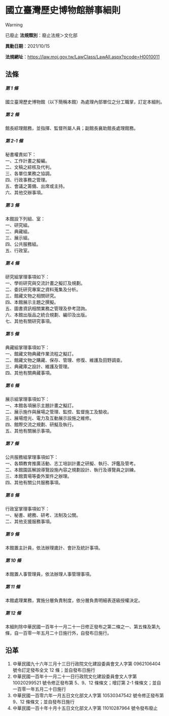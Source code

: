 # 國立臺灣歷史博物館辦事細則


> [!WARNING]
> 已廢止
**法規類別**：廢止法規＞文化部

**異動日期**：2021/10/15  

**法規網址**：https://law.moj.gov.tw/LawClass/LawAll.aspx?pcode=H0010011



## 法條
##### 第 1 條
國立臺灣歷史博物館（以下簡稱本館）為處理內部單位之分工職掌，訂定本細則。

##### 第 2 條
館長綜理館務，並指揮、監督所屬人員；副館長襄助館長處理館務。

##### 第 2-1 條
秘書權責如下：  
一、工作計畫之擬編。  
二、文稿之綜核及代判。  
三、各單位業務之協調。  
四、行政事務之管理。  
五、會議之籌備、出席或主持。  
六、其他交辦事項。

##### 第 3 條
本館設下列組、室：  
一、研究組。  
二、典藏組。  
三、展示組。  
四、公共服務組。  
五、行政室。

##### 第 4 條
研究組掌理事項如下：  
一、學術研究與交流計畫之擬訂及規劃。  
二、委託研究專案之資料蒐集及分析。  
三、館藏文物之相關研究。  
四、本館展示主題之撰擬。  
五、圖書資訊相關業務之管理及參考諮詢。  
六、本館出版品之統合規劃、編印及出版。  
七、其他有關研究事項。

##### 第 5 條
典藏組掌理事項如下：  
一、館藏文物典藏作業流程之擬訂。  
二、館藏文物之購藏、保存、管理、修復、維護及田野調查。  
三、典藏庫之設計、維護及管理。  
四、其他有關典藏事項。

##### 第 6 條
展示組掌理事項如下：  
一、本館各項展示主題計畫之擬訂。  
二、展示施作與展場之管理、監控、監督施工及驗收。  
三、展場燈光、電力及互動展示設施之維修。  
四、館際交流之規劃、研擬及執行。  
五、其他有關展示事項。

##### 第 7 條
公共服務組掌理事項如下：  
一、各類教育推廣活動、志工培訓計畫之研擬、執行、評鑑及管考。  
二、本館園區解說導覽設施內容之規劃設計、執行及導覽員之訓練。  
三、本館賣場等委外案件之辦理。  
四、其他有關公共服務事項。

##### 第 8 條
行政室掌理事項如下：  
一、秘書、總務、研考、法制及公關。  
二、其他支援服務事項。

##### 第 9 條
本館置主計員，依法辦理歲計、會計及統計事項。

##### 第 10 條
本館置人事管理員，依法辦理人事管理事項。

##### 第 11 條
本館處理業務，實施分層負責制度，依分層負責明細表逐級授權決定。

##### 第 12 條
本細則除中華民國一百年十一月二十一日修正發布之第二條之一、第五條及第九條，自一百零一年五月二十日施行外，自發布日施行。

## 沿革
1. 中華民國九十六年三月十三日行政院文化建設委員會文人字第 0962106404 號令訂定發布全文 12 條；並自發布日施行
1. 中華民國一百年十一月二十一日行政院文化建設委員會文人字第 10020299521  號令修正發布第 5、9、12 條條文；增訂第 2-1  條條文；並自一百零一年五月二十日施行
1. 中華民國一百零六年一月五日文化部文人字第 10530347542  號令修正發布第 9、12  條條文；並自發布日施行
1. 中華民國一百十年十月十五日文化部文人字第 11010287964  號令發布廢止
